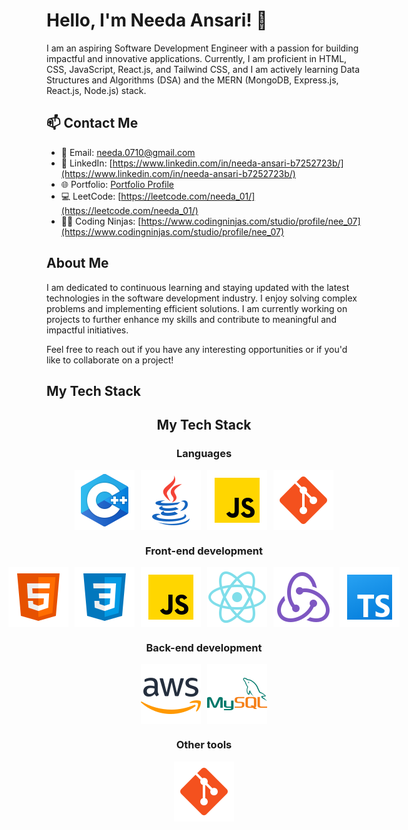 # Hello, I'm Needa Ansari! 👋

I am an aspiring Software Development Engineer with a passion for building impactful and innovative applications. Currently, I am proficient in HTML, CSS, JavaScript, React.js, and Tailwind CSS, and I am actively learning Data Structures and Algorithms (DSA) and the MERN (MongoDB, Express.js, React.js, Node.js) stack.

## 📫 Contact Me
- 📧 Email: needa.0710@gmail.com
- 💼 LinkedIn: [https://www.linkedin.com/in/needa-ansari-b7252723b/](https://www.linkedin.com/in/needa-ansari-b7252723b/)
- 🌐 Portfolio: [Portfolio Profile](https://your-portfolio-url.com)
- 💻 LeetCode: [https://leetcode.com/needa_01/](https://leetcode.com/needa_01/)
- 🐱‍👤 Coding Ninjas: [https://www.codingninjas.com/studio/profile/nee_07](https://www.codingninjas.com/studio/profile/nee_07)

## About Me
I am dedicated to continuous learning and staying updated with the latest technologies in the software development industry. I enjoy solving complex problems and implementing efficient solutions. I am currently working on projects to further enhance my skills and contribute to meaningful and impactful initiatives.

Feel free to reach out if you have any interesting opportunities or if you'd like to collaborate on a project!

## My Tech Stack
<h2 align="center">My Tech Stack</h2>
<div align="center">
  <h3>Languages</h3>
   <div style="display: flex; justify-content: center;">
    <img src="https://github.com/needa01/needa01/blob/main/Tools/icons8-c.svg" alt="C++" style="margin-right: 10px;">
    <img src="https://github.com/needa01/needa01/blob/main/Tools/icons8-java.svg" alt="Java" style="margin-right: 10px;">
    <img src="https://github.com/needa01/needa01/blob/main/Tools/icons8-javascript.svg" alt="Javascript" style="margin-right: 10px;">
    <img src="https://github.com/needa01/needa01/blob/main/Tools/icons8-git.svg" alt="Git">
  </div>

  <h3>Front-end development</h3>
  <div style="display: flex; justify-content: center;">
    <img src="https://github.com/needa01/needa01/blob/main/Tools/icons8-html.svg" alt="HTML" style="margin-right: 10px;">
    <img src="https://github.com/needa01/needa01/blob/main/Tools/icons8-css.svg" alt="CSS" style="margin-right: 10px;">
    <img src="https://github.com/needa01/needa01/blob/main/Tools/icons8-javascript.svg" alt="JavaScript" style="margin-right: 10px;">
    <img src="https://github.com/needa01/needa01/blob/main/Tools/icons8-react.svg" alt="ReactJS" style="margin-right: 10px;">
    <img src="https://github.com/needa01/needa01/blob/main/Tools/icons8-redux.svg" alt="Redux" style="margin-right: 10px;">
    <img src="https://github.com/needa01/needa01/blob/main/Tools/icons8-typescript.svg" alt="TypeScript">
  </div>

  <h3>Back-end development</h3>
  <div style="display: flex; justify-content: center;">
    <img src="https://github.com/needa01/needa01/blob/main/Tools/icons8-amazon-web-services.svg" alt="AWS" style="margin-right: 10px;">
    <img src="https://github.com/needa01/needa01/blob/main/Tools/icons8-mysql.svg" alt="MySQL" >
  </div>

  <h3>Other tools</h3>
  <div style="display: flex; justify-content: center;">
    <img src="https://github.com/needa01/needa01/blob/main/Tools/icons8-git.svg" alt="Git">
  </div> 
</div>
<br/>  
